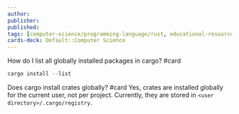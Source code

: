 ```yaml
---
author: 
publisher: 
published: 
tags: [computer-science/programming-language/rust, educational-resource/rust, study-note] 
cards-deck: Default::Computer Science
---
```


How do I list all globally installed packages in cargo? #card 
```powershell
cargo install --list
```

Does cargo install crates globally? #card 
Yes, crates are installed globally for the current user, not per project. Currently, they are stored in `<user directory>/.cargo/registry`.